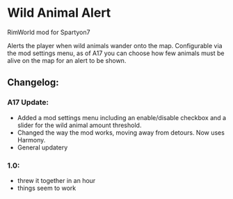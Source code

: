 # Wild Animal Alert
RimWorld mod for Spartyon7

Alerts the player when wild animals wander onto the map. Configurable via the mod settings menu, as of A17 you can choose how few animals must be alive on the map for an alert to be shown.

## Changelog:

### A17 Update:
* Added a mod settings menu including an enable/disable checkbox and a slider for the wild animal amount threshold.
* Changed the way the mod works, moving away from detours. Now uses Harmony.
* General updatery

### 1.0:
* threw it together in an hour
* things seem to work

